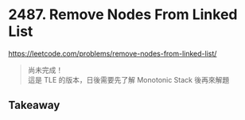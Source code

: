 # 2487. Remove Nodes From Linked List

<https://leetcode.com/problems/remove-nodes-from-linked-list/>

> 尚未完成！  
> 這是 TLE 的版本，日後需要先了解 Monotonic Stack 後再來解題

## Takeaway


